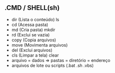 .CMD / SHELL(sh)
---------------
- dir (Lista o conteúdo) ls
- cd (Acessa pasta)
- md (Cria pasta) mkdir
- rd (Exclui se vazia)
- copy (Copia arquivos)
- move (Movimenta arquivos)
- del (Exclui arquivos)
- cls (Limpar a tela) clear
- arquivo = dados => pastas = diretório = endereço
- arquivos de lote ou scripts (.bat .sh .vbs)